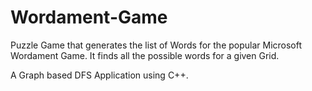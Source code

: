 # Wordament-Game
Puzzle Game that generates the list of Words for the popular Microsoft Wordament Game. It finds all the possible words for a given Grid.

A Graph based DFS Application using C++.
